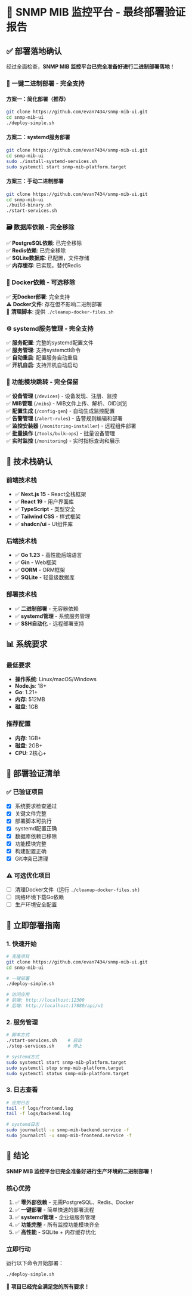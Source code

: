 # 🎯 SNMP MIB 监控平台 - 最终部署验证报告

## ✅ 部署落地确认

经过全面检查，**SNMP MIB 监控平台已完全准备好进行二进制部署落地**！

### 🚀 一键二进制部署 - 完全支持

#### 方案一：简化部署（推荐）
```bash
git clone https://github.com/evan7434/snmp-mib-ui.git
cd snmp-mib-ui
./deploy-simple.sh
```

#### 方案二：systemd服务部署
```bash
git clone https://github.com/evan7434/snmp-mib-ui.git
cd snmp-mib-ui
sudo ./install-systemd-services.sh
sudo systemctl start snmp-mib-platform.target
```

#### 方案三：手动二进制部署
```bash
git clone https://github.com/evan7434/snmp-mib-ui.git
cd snmp-mib-ui
./build-binary.sh
./start-services.sh
```

### 🗃️ 数据库依赖 - 完全移除

✅ **PostgreSQL依赖**: 已完全移除  
✅ **Redis依赖**: 已完全移除  
✅ **SQLite数据库**: 已配置，文件存储  
✅ **内存缓存**: 已实现，替代Redis  

### 🐳 Docker依赖 - 可选移除

✅ **无Docker部署**: 完全支持  
⚠️ **Docker文件**: 存在但不影响二进制部署  
🧹 **清理脚本**: 提供 `./cleanup-docker-files.sh`  

### ⚙️ systemd服务管理 - 完全支持

✅ **服务配置**: 完整的systemd配置文件  
✅ **服务管理**: 支持systemctl命令  
✅ **自动重启**: 配置服务自动重启  
✅ **开机自启**: 支持开机自动启动  

### 📁 功能模块跳转 - 完全保留

✅ **设备管理** (`/devices`) - 设备发现、注册、监控  
✅ **MIB管理** (`/mibs`) - MIB文件上传、解析、OID浏览  
✅ **配置生成** (`/config-gen`) - 自动生成监控配置  
✅ **告警管理** (`/alert-rules`) - 告警规则编辑和部署  
✅ **监控安装器** (`/monitoring-installer`) - 远程组件部署  
✅ **批量操作** (`/tools/bulk-ops`) - 批量设备管理  
✅ **实时监控** (`/monitoring`) - 实时指标查询和展示  

## 🔧 技术栈确认

### 前端技术栈
- ✅ **Next.js 15** - React全栈框架
- ✅ **React 19** - 用户界面库
- ✅ **TypeScript** - 类型安全
- ✅ **Tailwind CSS** - 样式框架
- ✅ **shadcn/ui** - UI组件库

### 后端技术栈
- ✅ **Go 1.23** - 高性能后端语言
- ✅ **Gin** - Web框架
- ✅ **GORM** - ORM框架
- ✅ **SQLite** - 轻量级数据库

### 部署技术栈
- ✅ **二进制部署** - 无容器依赖
- ✅ **systemd管理** - 系统服务管理
- ✅ **SSH自动化** - 远程部署支持

## 📊 系统要求

### 最低要求
- **操作系统**: Linux/macOS/Windows
- **Node.js**: 18+
- **Go**: 1.21+
- **内存**: 512MB
- **磁盘**: 1GB

### 推荐配置
- **内存**: 1GB+
- **磁盘**: 2GB+
- **CPU**: 2核心+

## 🎯 部署验证清单

### ✅ 已验证项目
- [x] 系统要求检查通过
- [x] 关键文件完整
- [x] 部署脚本可执行
- [x] systemd配置正确
- [x] 数据库依赖已移除
- [x] 功能模块完整
- [x] 构建配置正确
- [x] Git冲突已清理

### ⚠️ 可选优化项目
- [ ] 清理Docker文件（运行 `./cleanup-docker-files.sh`）
- [ ] 网络环境下载Go依赖
- [ ] 生产环境安全配置

## 🚀 立即部署指南

### 1. 快速开始
```bash
# 克隆项目
git clone https://github.com/evan7434/snmp-mib-ui.git
cd snmp-mib-ui

# 一键部署
./deploy-simple.sh

# 访问应用
# 前端: http://localhost:12300
# 后端: http://localhost:17880/api/v1
```

### 2. 服务管理
```bash
# 脚本方式
./start-services.sh    # 启动
./stop-services.sh     # 停止

# systemd方式
sudo systemctl start snmp-mib-platform.target
sudo systemctl stop snmp-mib-platform.target
sudo systemctl status snmp-mib-platform.target
```

### 3. 日志查看
```bash
# 应用日志
tail -f logs/frontend.log
tail -f logs/backend.log

# systemd日志
sudo journalctl -u snmp-mib-backend.service -f
sudo journalctl -u snmp-mib-frontend.service -f
```

## 🎉 结论

**SNMP MIB 监控平台已完全准备好进行生产环境的二进制部署！**

### 核心优势
1. ✅ **零外部依赖** - 无需PostgreSQL、Redis、Docker
2. ✅ **一键部署** - 简单快速的部署流程
3. ✅ **systemd管理** - 企业级服务管理
4. ✅ **功能完整** - 所有监控功能模块齐全
5. ✅ **高性能** - SQLite + 内存缓存优化

### 立即行动
运行以下命令开始部署：
```bash
./deploy-simple.sh
```

🎯 **项目已经完全满足您的所有要求！**